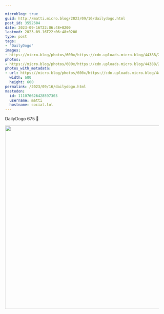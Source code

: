```yaml
---

microblog: true
guid: http://matti.micro.blog/2023/09/16/dailydogo.html
post_id: 3552504
date: 2023-09-16T22:06:48+0200
lastmod: 2023-09-16T22:06:48+0200
type: post
tags:
- "DailyDogo"
images:
- https://micro.blog/photos/600x/https://cdn.uploads.micro.blog/44388/2023/27d1f6eca85d4eb8b44ece7358c119d0.jpg
photos:
- https://micro.blog/photos/600x/https://cdn.uploads.micro.blog/44388/2023/27d1f6eca85d4eb8b44ece7358c119d0.jpg
photos_with_metadata:
- url: https://micro.blog/photos/600x/https://cdn.uploads.micro.blog/44388/2023/27d1f6eca85d4eb8b44ece7358c119d0.jpg
  width: 600
  height: 600
permalink: /2023/09/16/dailydogo.html
mastodon:
  id: 111076626428597303
  username: matti
  hostname: social.lol
---
```

DailyDogo 675 🐶

<img src="/media/uploads/2023/27d1f6eca85d4eb8b44ece7358c119d0.jpg" width="600" height="600" alt="" />
